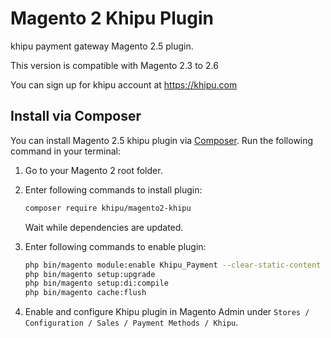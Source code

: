 # Magento 2 Khipu Plugin

khipu payment gateway Magento 2.5 plugin.

This version is compatible with Magento 2.3 to 2.6

You can sign up for khipu account at <https://khipu.com>

## Install via Composer

You can install Magento 2.5 khipu plugin via [Composer](http://getcomposer.org/). Run the following command in your terminal:

1. Go to your Magento 2 root folder.

2. Enter following commands to install plugin:

    ```bash
    composer require khipu/magento2-khipu
    ```

   Wait while dependencies are updated.

3. Enter following commands to enable plugin:

    ```bash
    php bin/magento module:enable Khipu_Payment --clear-static-content
    php bin/magento setup:upgrade
    php bin/magento setup:di:compile
    php bin/magento cache:flush 
    ```

4. Enable and configure Khipu plugin in Magento Admin under `Stores / Configuration / Sales / Payment Methods / Khipu`.
